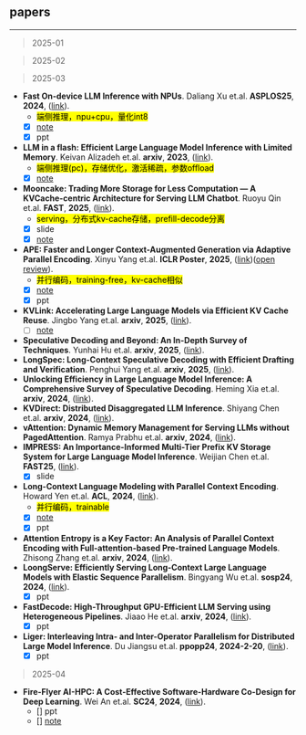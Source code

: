 ## papers

---

>2025-01

>2025-02

>2025-03

- **Fast On-device LLM Inference with NPUs**. Daliang Xu et.al. **ASPLOS25**, **2024**, ([link](http://arxiv.org/abs/2407.05858v2)).
  - <mark>端侧推理，npu+cpu，量化int8</mark>
  - [x] [note](#2407.05858v2)
  - [x] ppt
- **LLM in a flash: Efficient Large Language Model Inference with Limited Memory**. Keivan Alizadeh et.al. **arxiv**, **2023**, ([link](http://arxiv.org/abs/2312.11514v3)).
  - <mark>端侧推理(pc)，存储优化，激活稀疏，参数offload</mark>
  - [x] [note](#2312.11514v3)
- **Mooncake: Trading More Storage for Less Computation — A KVCache-centric Architecture for Serving LLM Chatbot**. Ruoyu Qin et.al. **FAST**, **2025**, ([link](https://www.usenix.org/system/files/fast25-qin.pdf)).
  - <mark>serving，分布式kv-cache存储，prefill-decode分离</mark>
  - [x] slide
  - [x] [note](#fast25-qin)
- **APE: Faster and Longer Context-Augmented Generation via Adaptive
  Parallel Encoding**. Xinyu Yang et.al. **ICLR Poster**, **2025**, ([link](http://arxiv.org/abs/2502.05431v2))([open review](https://openreview.net/forum?id=yUC8pU508S)).
  - <mark>并行编码，training-free，kv-cache相似</mark>
  - [x] [note](#2502.05431v2)
  - [x] ppt
- **KVLink: Accelerating Large Language Models via Efficient KV Cache Reuse**. Jingbo Yang et.al. **arxiv**, **2025**, ([link](http://arxiv.org/abs/2502.16002v1)).
  - [ ] [note](#2502.16002)
- **Speculative Decoding and Beyond: An In-Depth Survey of Techniques**. Yunhai Hu et.al. **arxiv**, **2025**, ([link](http://arxiv.org/abs/2502.19732v3)).
- **LongSpec: Long-Context Speculative Decoding with Efficient Drafting and
  Verification**. Penghui Yang et.al. **arxiv**, **2025**, ([link](http://arxiv.org/abs/2502.17421v1)).
- **Unlocking Efficiency in Large Language Model Inference: A Comprehensive
  Survey of Speculative Decoding**. Heming Xia et.al. **arxiv**, **2024**, ([link](http://arxiv.org/abs/2401.07851v3)).
- **KVDirect: Distributed Disaggregated LLM Inference**. Shiyang Chen et.al. **arxiv**, **2024**, ([link](http://arxiv.org/abs/2501.14743v1)).
- **vAttention: Dynamic Memory Management for Serving LLMs without
  PagedAttention**. Ramya Prabhu et.al. **arxiv**, **2024**, ([link](http://arxiv.org/abs/2405.04437v3)).
- **IMPRESS: An Importance-Informed Multi-Tier Prefix KV Storage System for Large Language Model Inference**. Weijian Chen et.al. **FAST25**, ([link](https://www.usenix.org/conference/fast25/presentation/chen-weijian-impress)).
  - [x] slide
- **Long-Context Language Modeling with Parallel Context Encoding**. Howard Yen et.al. **ACL**, **2024**, ([link](http://arxiv.org/abs/2402.16617v2)).
  - <mark>并行编码，trainable</mark>
  - [x] [note](#2402.16617)
  - [x] ppt
- **Attention Entropy is a Key Factor: An Analysis of Parallel Context
  Encoding with Full-attention-based Pre-trained Language Models**. Zhisong Zhang et.al. **arxiv**, **2024**, ([link](http://arxiv.org/abs/2412.16545v1)).
- **LoongServe: Efficiently Serving Long-Context Large Language Models with
  Elastic Sequence Parallelism**. Bingyang Wu et.al. **sosp24**, **2024**, ([link](http://arxiv.org/abs/2404.09526v2)).
  - [x] ppt
- **FastDecode: High-Throughput GPU-Efficient LLM Serving using
  Heterogeneous Pipelines**. Jiaao He et.al. **arxiv**, **2024**, ([link](http://arxiv.org/abs/2403.11421v1)).
  - [x] ppt
- **Liger: Interleaving Intra- and Inter-Operator Parallelism for Distributed Large Model Inference**. Du Jiangsu et.al. **ppopp24**, **2024-2-20**, ([link](https://doi.org/10.1145/3627535.3638466)).
  - [x] ppt

>2025-04

- **Fire-Flyer AI-HPC: A Cost-Effective Software-Hardware Co-Design for Deep
  Learning**. Wei An et.al. **SC24**, **2024**, ([link](http://arxiv.org/abs/2408.14158v2)).
  - [] ppt
  - [] [note](#FF-AI-HPC)
